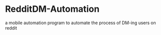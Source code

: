 # RedditDM-Automation
a mobile automation program to automate the process of DM-ing users on reddit

